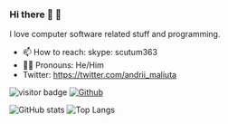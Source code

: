 ### Hi there :tea: :violin:
I love computer software related stuff and programming.
<!--
<div id="to-add"></div>
<script>
  const toAdd = document.querySelector("#to-add");
  let testText = "Hey there!";
  toAdd.textContent = testText;
</script>
**AndriiMaliuta/AndriiMaliuta** is a ✨ _special_ ✨ repository because its `README.md` (this file) appears on your GitHub profile.
-->
<!--
- 🔭 I’m currently working on ...
🌱 I’m currently learning 
- 👯 I’m looking to collaborate on ...
- 🤔 I’m looking for help with ...
- 💬 Ask me about ...
-->

* 📫 How to reach: skype: scutum363
* 👱‍♂️ Pronouns: He/Him
* Twitter: https://twitter.com/andrii_maliuta

![visitor badge](https://visitor-badge.glitch.me/badge?page_id=AndriiMaliuta.visitor-badge)
[![Github](https://img.shields.io/github/followers/AndriiMaliuta?label=Follow&style=social)](https://github.com/AndriiMaliuta)

![GitHub stats](https://github-readme-stats.vercel.app/api?username=AndriiMaliuta&show_icons=true&theme=tokyonight)
![Top Langs](https://github-readme-stats.vercel.app/api/top-langs/?username=AndriiMaliuta&langs_count=8&theme=tokyonight)



